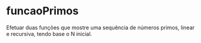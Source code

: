 # funcaoPrimos
Efetuar duas funções que mostre uma sequência de números primos, linear e recursiva, tendo base o N inicial.
